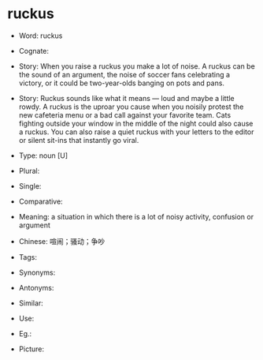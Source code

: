 # ruckus

- Word: ruckus
- Cognate: 
- Story: When you raise a ruckus you make a lot of noise. A ruckus can be the sound of an argument, the noise of soccer fans celebrating a victory, or it could be two-year-olds banging on pots and pans.
- Story: Ruckus sounds like what it means — loud and maybe a little rowdy. A ruckus is the uproar you cause when you noisily protest the new cafeteria menu or a bad call against your favorite team. Cats fighting outside your window in the middle of the night could also cause a ruckus. You can also raise a quiet ruckus with your letters to the editor or silent sit-ins that instantly go viral.

- Type: noun [U]
- Plural: 
- Single: 
- Comparative: 
- Meaning: a situation in which there is a lot of noisy activity, confusion or argument
- Chinese: 喧闹；骚动；争吵
- Tags: 
- Synonyms: 
- Antonyms: 
- Similar: 
- Use: 
- Eg.: 
- Picture: 


